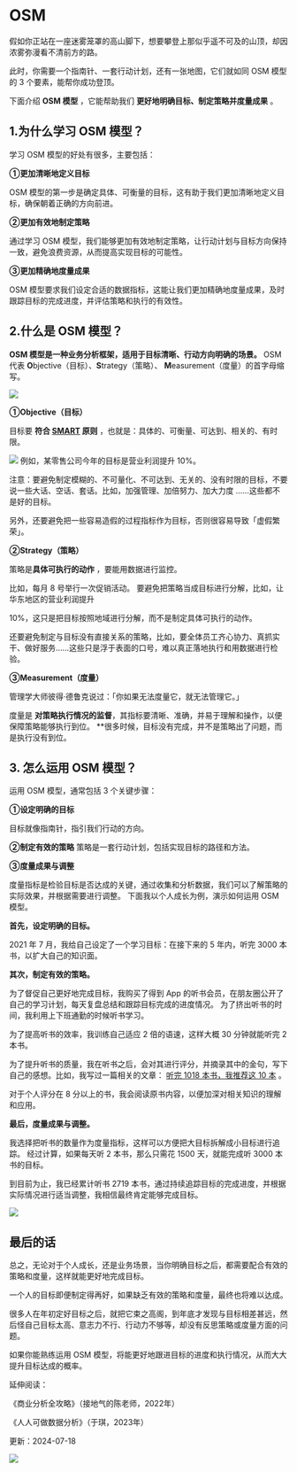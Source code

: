 # OSM

假如你正站在一座迷雾笼罩的高山脚下，想要攀登上那似乎遥不可及的山顶，却因浓雾弥漫看不清前方的路。

此时，你需要一个指南针、一套行动计划，还有一张地图，它们就如同 OSM 模型的 3 个要素，能帮你成功登顶。  

下面介绍 **OSM 模型** ，它能帮助我们 **更好地明确目标、制定策略并度量成果** 。

## **1.为什么学习 OSM 模型？**

学习 OSM 模型的好处有很多，主要包括： 

**①更加清晰地定义目标** 

OSM 模型的第一步是确定具体、可衡量的目标，这有助于我们更加清晰地定义目标，确保朝着正确的方向前进。 

**②更加有效地制定策略** 

通过学习 OSM 模型，我们能够更加有效地制定策略，让行动计划与目标方向保持一致，避免浪费资源，从而提高实现目标的可能性。 

**③更加精确地度量成果** 

OSM 模型要求我们设定合适的数据指标，这能让我们更加精确地度量成果，及时跟踪目标的完成进度，并评估策略和执行的有效性。

## **2.什么是 OSM 模型？**

**OSM 模型是一种业务分析框架，适用于目标清晰、行动方向明确的场景。** OSM 代表 **O**bjective（目标）、**S**trategy（策略）、 **M**easurement（度量）的首字母缩写。

![](https://mmbiz.qpic.cn/mmbiz_png/giaycic3UNwo3gvGxib9rYl6UVfl0093O0q0yib1jxNoubbSmkicfwEWIS5vp6h4sIrB4GOTsgxYYJBS3icw1xB65yrA/640?wx_fmt=png) 

**①Objective（目标）** 

目标要 **符合 [SMART](https://mp.weixin.qq.com/s?__biz=MzA4ODE2OTIxMw==&mid=2653482282&idx=1&sn=d7c607f1b73cb4a9147057bbfdf4d7ab&scene=21#wechat_redirect)  原则** ，也就是：具体的、可衡量、可达到、相关的、有时限。

![](https://mmbiz.qpic.cn/mmbiz_png/giaycic3UNwo3gvGxib9rYl6UVfl0093O0qChRVzyQNZ7FPkian6OFB9fhAGSH5rBO0DicphXDy69vOib9lN4KLXxRbw/640?wx_fmt=png) 例如，某零售公司今年的目标是营业利润提升 10%。

注意：要避免制定模糊的、不可量化、不可达到、无关的、没有时限的目标，不要说一些大话、空话、套话。比如，加强管理、加倍努力、加大力度 ……这些都不是好的目标。  

另外，还要避免把一些容易造假的过程指标作为目标，否则很容易导致「虚假繁荣」。 

**②Strategy（策略）** 

策略是**具体可执行的动作** ，要能用数据进行监控。  

比如，每月 8 号举行一次促销活动。  要避免把策略当成目标进行分解，比如，让华东地区的营业利润提升

10%，这只是把目标按照地域进行分解，而不是制定具体可执行的动作。  

还要避免制定与目标没有直接关系的策略，比如，要全体员工齐心协力、真抓实干、做好服务……这些只是浮于表面的口号，难以真正落地执行和用数据进行检验。 

**③Measurement（度量）**

管理学大师彼得·德鲁克说过：「你如果无法度量它，就无法管理它。」  

度量是 **对策略执行情况的监督**，其指标要清晰、准确，并易于理解和操作，以便保障策略能够执行到位。  **很多时候，目标没有完成，并不是策略出了问题，而是执行没有到位。 

## **3. 怎么运用 OSM  模型？**

运用 OSM 模型，通常包括 3 个关键步骤： 

**①设定明确的目标**

目标就像指南针，指引我们行动的方向。 

**②制定有效的策略** 策略是一套行动计划，包括实现目标的路径和方法。 

**③度量成果与调整**

度量指标是检验目标是否达成的关键，通过收集和分析数据，我们可以了解策略的实际效果，并根据需要进行调整。  下面我以个人成长为例，演示如何运用 OSM 模型。

**首先，设定明确的目标。** 

2021 年 7 月，我给自己设定了一个学习目标：在接下来的 5 年内，听完 3000 本书，以扩大自己的知识面。

**其次，制定有效的策略。** 

为了督促自己更好地完成目标，我购买了得到 App 的听书会员，在朋友圈公开了自己的学习计划，每天复盘总结和跟踪目标完成的进度情况。  为了挤出听书的时间，我利用上下班通勤的时候听书学习。

为了提高听书的效率，我训练自己适应 2 倍的语速，这样大概 30 分钟就能听完 2 本书。

为了提升听书的质量，我在听书之后，会对其进行评分，并摘录其中的金句，写下自己的感想。比如，我写过一篇相关的文章： [听完 1018 本书，我推荐这 10 本](https://mp.weixin.qq.com/s?__biz=MzA4ODE2OTIxMw==&mid=2653481233&idx=1&sn=4299858e46f4ff8931f794af90003974&chksm=8bf20683bc858f95ded49fab6b563d2dd62b3b18465590a86e052adbc194ece6d5f69f4b555e&scene=21#wechat_redirect) 。  

对于个人评分在 8 分以上的书，我会阅读原书内容，以便加深对相关知识的理解和应用。  

**最后，度量成果与调整。**

我选择把听书的数量作为度量指标，这样可以方便把大目标拆解成小目标进行追踪。  经过计算，如果每天听 2 本书，那么只需花 1500 天，就能完成听 3000 本书的目标。  

到目前为止，我已经累计听书 2719 本书，通过持续追踪目标的完成进度，并根据实际情况进行适当调整，我相信最终肯定能够完成目标。

![](https://mmbiz.qpic.cn/mmbiz_png/giaycic3UNwo3gvGxib9rYl6UVfl0093O0qpswT9FEHibibTaaibncqsoCQaSOaMZL3EDZYbx47LibheicO9iboyy0b3PIg/640?wx_fmt=png) 

## **最后的话** 

总之，无论对于个人成长，还是业务场景，当你明确目标之后，都需要配合有效的策略和度量，这样就能更好地完成目标。

一个人的目标即便制定得再好，如果缺乏有效的策略和度量，最终也将难以达成。

很多人在年初定好目标之后，就把它束之高阁，到年底才发现与目标相差甚远，然后怪自己目标太高、意志力不行、行动力不够等，却没有反思策略或度量方面的问题。

如果你能熟练运用 OSM 模型，将能更好地跟进目标的进度和执行情况，从而大大提升目标达成的概率。  

延伸阅读：

《商业分析全攻略》（接地气的陈老师，2022年）  

《人人可做数据分析》（于琪，2023年）

更新：2024-07-18

![](https://visitor-badge.laobi.icu/badge?page_id=sjhfx.linji&left_text=PageViews&right_color=%2300589F)